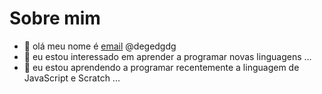 # Sobre mim
- 👋 olá meu nome é [email](hc1422505@gmail.com) @degedgdg
- 👀 eu estou interessado em aprender a programar novas linguagens ...
- 🌱 eu estou aprendendo a programar recentemente a linguagem de JavaScript e Scratch ...

<!---
degedgdg/degedgdg is a ✨ special ✨ repository because its `README.md` (this file) appears on your GitHub profile.
You can click the Preview link to take a look at your changes.
--->
